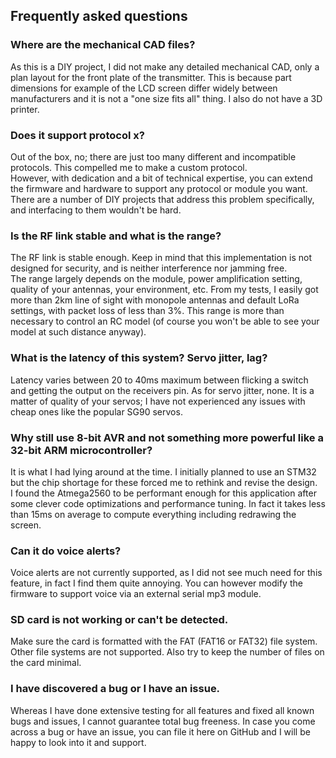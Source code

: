 ## Frequently asked questions
### Where are the mechanical CAD files?
As this is a DIY project, I did not make any detailed mechanical CAD, only a plan layout for the front 
plate of the transmitter. This is because part dimensions for example of the LCD screen differ
widely between manufacturers and it is not a "one size fits all" thing. I also do not have a 3D printer.

### Does it support protocol x?
Out of the box, no; there are just too many different and incompatible protocols. This compelled me to make a custom protocol.
<br>However, with dedication and a bit of technical expertise, you can extend the firmware 
and hardware to support any protocol or module you want. There are a number of DIY projects that address this problem specifically, and interfacing to them wouldn't be hard. 

### Is the RF link stable and what is the range?
The RF link is stable enough. Keep in mind that this implementation is not designed for security, and is neither interference nor jamming free.
<br>The range largely depends on the module, power amplification setting, quality of your antennas, your environment, etc. From my tests, I easily got more than 2km line of sight with monopole antennas and default LoRa settings, with packet loss of less than 3%. This range is more than necessary to control an RC model (of course you won't be able to see your model at such distance anyway).

### What is the latency of this system? Servo jitter, lag? 
Latency varies between 20 to 40ms maximum between flicking a switch and getting the output on the receivers pin.
As for servo jitter, none. It is a matter of quality of your servos; I have not experienced any issues
with cheap ones like the popular SG90 servos.

### Why still use 8-bit AVR and not something more powerful like a 32-bit ARM microcontroller? 
It is what I had lying around at the time. I initially planned to use an STM32 but the chip shortage for these 
forced me to rethink and revise the design. 
<br>I found the Atmega2560 to be performant enough for this application after some clever code optimizations and performance tuning.
In fact it takes less than 15ms on average to compute everything including redrawing the screen.

### Can it do voice alerts?
Voice alerts are not currently supported, as I did not see much need for this feature, in fact I find them quite annoying. You can
however modify the firmware to support voice via an external serial mp3 module.

### SD card is not working or can't be detected.
Make sure the card is formatted with the FAT (FAT16 or FAT32) file system. Other file systems are not supported. Also try to keep
the number of files on the card minimal.

### I have discovered a bug or I have an issue. 
Whereas I have done extensive testing for all features and fixed all known bugs and issues, I cannot guarantee total bug freeness. 
In case you come across a bug or have an issue, you can file it here on GitHub and I will be happy to look into it and support.
